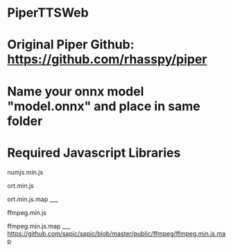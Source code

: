 # PiperTTSWeb

#
#

# Original Piper Github:  https://github.com/rhasspy/piper

#
#

# Name your onnx model "model.onnx" and place in same folder

#
#

# Required Javascript Libraries


numjs.min.js

ort.min.js

ort.min.js.map ___ 

ffmpeg.min.js

ffmpeg.min.js.map ___ https://github.com/sapic/sapic/blob/master/public/ffmpeg/ffmpeg.min.js.map
